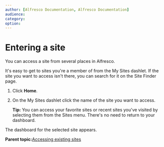 ```yaml
---
author: [Alfresco Documentation, Alfresco Documentation]
audience: 
category: 
option: 
---
```


# Entering a site

You can access a site from several places in Alfresco.

It's easy to get to sites you're a member of from the My Sites dashlet. If the site you want to access isn't there, you can search for it on the Site Finder page.

1.  Click **Home**.

2.  On the My Sites dashlet click the name of the site you want to access.

    **Tip:** You can access your favorite sites or recent sites you've visited by selecting them from the Sites menu. There's no need to return to your dashboard.


The dashboard for the selected site appears.

**Parent topic:**[Accessing existing sites](../concepts/site-existing.md)

